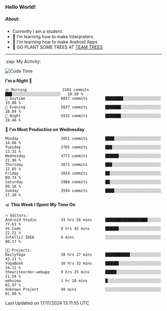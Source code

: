 ### Hello World!

##### About:
- Currently I am a student.
- 🌱 I’m learning how to make Interpreters
- 🌱 I'm learning how to make Android Apps
- 🌱 GO PLANT SOME TREES AT [TEAM TREES](https://teamtrees.org/)

---
  <summary>:zap: My Activity:</summary>
  
<!--START_SECTION:waka-->
![Code Time](http://img.shields.io/badge/Code%20Time-1%2C611%20hrs%2034%20mins-blue)

**I'm a Night 🦉** 

```text
🌞 Morning                2181 commits        ███░░░░░░░░░░░░░░░░░░░░░░   10.50 % 
🌆 Daytime                6857 commits        ████████░░░░░░░░░░░░░░░░░   33.00 % 
🌃 Evening                5827 commits        ███████░░░░░░░░░░░░░░░░░░   28.04 % 
🌙 Night                  5915 commits        ███████░░░░░░░░░░░░░░░░░░   28.46 % 
```
📅 **I'm Most Productive on Wednesday** 

```text
Monday                   3051 commits        ████░░░░░░░░░░░░░░░░░░░░░   14.68 % 
Tuesday                  2765 commits        ███░░░░░░░░░░░░░░░░░░░░░░   13.31 % 
Wednesday                4771 commits        ██████░░░░░░░░░░░░░░░░░░░   22.96 % 
Thursday                 2671 commits        ███░░░░░░░░░░░░░░░░░░░░░░   12.85 % 
Friday                   2024 commits        ██░░░░░░░░░░░░░░░░░░░░░░░   09.74 % 
Saturday                 1904 commits        ██░░░░░░░░░░░░░░░░░░░░░░░   09.16 % 
Sunday                   3594 commits        ████░░░░░░░░░░░░░░░░░░░░░   17.30 % 
```


📊 **This Week I Spent My Time On** 

```text
🔥 Editors: 
Android Studio           33 hrs 56 mins      ███████████████████░░░░░░   77.61 % 
VS Code                  9 hrs 42 mins       ██████░░░░░░░░░░░░░░░░░░░   22.21 % 
IntelliJ IDEA            4 mins              ░░░░░░░░░░░░░░░░░░░░░░░░░   00.17 % 

🐱‍💻 Projects: 
DailyYoga                18 hrs 27 mins      ███████████░░░░░░░░░░░░░░   42.21 % 
YogaBook                 10 hrs 32 mins      ██████░░░░░░░░░░░░░░░░░░░   24.12 % 
thewriteorder-webapp     9 hrs 25 mins       █████░░░░░░░░░░░░░░░░░░░░   21.54 % 
webview                  1 hr 18 mins        █░░░░░░░░░░░░░░░░░░░░░░░░   02.97 % 
Unknown Project          49 mins             ░░░░░░░░░░░░░░░░░░░░░░░░░   01.90 % 
```


 Last Updated on 17/11/2024 13:11:55 UTC
<!--END_SECTION:waka-->
